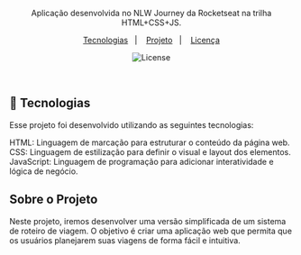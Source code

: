 <p align="center">
Aplicação desenvolvida no NLW Journey da Rocketseat na trilha HTML+CSS+JS.
</p>

<p align="center">
  <a href="#-tecnologias">Tecnologias</a>&nbsp;&nbsp;&nbsp;|&nbsp;&nbsp;&nbsp;
  <a href="#-projeto">Projeto</a>&nbsp;&nbsp;&nbsp;|&nbsp;&nbsp;&nbsp;
  <a href="#memo-licença">Licença</a>
</p>

<p align="center">
  <img alt="License" src="https://img.shields.io/static/v1?label=license&message=MIT&color=18181B&labelColor=BEF264">
</p>

<br>


## 🚀 Tecnologias
Esse projeto foi desenvolvido utilizando as seguintes tecnologias:

HTML: Linguagem de marcação para estruturar o conteúdo da página web.
CSS: Linguagem de estilização para definir o visual e layout dos elementos.
JavaScript: Linguagem de programação para adicionar interatividade e lógica de negócio.

## Sobre o Projeto
Neste projeto, iremos desenvolver uma versão simplificada de um sistema de roteiro de viagem. O objetivo é criar uma aplicação web que permita que os usuários planejarem suas viagens de forma fácil e intuitiva.
